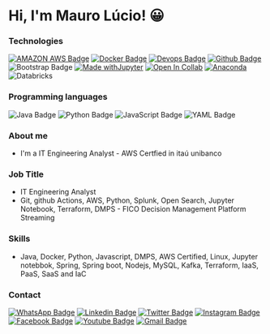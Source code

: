 # Hi, I'm Mauro Lúcio! :grinning: 
### Technologies
[![AMAZON AWS Badge](https://img.shields.io/badge/Amazon_AWS-FF9900?style=flat-square&logo=amazonaws&logoColor=white&link=https://www.credly.com/badges/a591e410-23b1-4138-8ef6-82ad1a7f5f31/public_url)](https://www.credly.com/badges/a591e410-23b1-4138-8ef6-82ad1a7f5f31/public_url)
[![Docker Badge](https://img.shields.io/badge/Docker-6495ED?style=flat-square&logo=docker&logoColor=white&link=https://www.certificacaolinux.com.br/certificado/2532603305/50230905/)](https://www.certificacaolinux.com.br/certificado/2532603305/50230905/)
[![Devops Badge](https://img.shields.io/badge/Devops-A0522D?style=flat-square&logo=devops&logoColor=white&link=https://www.credential.net/8d8248bc-98af-4f0a-a04c-02c295da2eb2#gs.14j8ca)](https://www.credential.net/8d8248bc-98af-4f0a-a04c-02c295da2eb2#gs.14j8ca)
[![Github Badge](https://img.shields.io/badge/-Github-000?style=flat-square&logo=Github&logoColor=white&link=https://github.com/mauroslucios)](https://github.com/mauroslucios)
![Bootstrap Badge](https://img.shields.io/badge/-boostrap-0D1117?style=flat-square&logo=bootstrap&labelColor=0D1117)
[![Made withJupyter](https://img.shields.io/badge/Made%20with-Jupyter-orange?c&logo=Jupyter)](https://jupyter.org/try)
[![Open In Collab](https://colab.research.google.com/assets/colab-badge.svg)](https://colab.research.google.com/)
[![Anaconda](https://a11ybadges.com/?style=flat-square&logo=anaconda)](https://www.anaconda.com/about-us)
![Databricks](https://img.shields.io/badge/Databricks-FF3621?style=flat-square&logo=Databricks&logoColor=white)



### Programming languages
![Java Badge](https://img.shields.io/badge/java-%23ED8B00.svg?style=flat-square&logo=openjdk&logoColor=white)
![Python Badge](https://img.shields.io/badge/python-3670A0?style=flat-square&logo=python&logoColor=ffdd54)
![JavaScript Badge](https://img.shields.io/badge/JavaScript-F7DF1E?style=flat-square&logo=javascript&logoColor=black)
![YAML Badge](https://img.shields.io/badge/yaml-%23ffffff.svg?style=flat-square&logo=yaml&logoColor=151515)
### About me
- I'm a IT Engineering Analyst - AWS Certfied in itaú unibanco 

### Job Title
- IT Engineering Analyst
- Git, github Actions, AWS, Python, Splunk, Open Search, Jupyter Notebook, Terraform, DMPS - FICO Decision Management Platform Streaming

### Skills
- Java, Docker, Python, Javascript, DMPS, AWS Certified, Linux, Jupyter notebbok, Spring, Spring boot, Nodejs, MySQL, Kafka, Terraform, IaaS, PaaS, SaaS and IaC
    
### Contact
[![WhatsApp Badge](https://img.shields.io/badge/WhatsApp-25D366?style=flat-square&logo=whatsapp&logoColor=white)](https://wa.me/5524988291621)
[![Linkedin Badge](https://img.shields.io/badge/-LinkedIn-blue?style=flat-square&labelColor=01579B&logo=Linkedin&logoColor=white&link=https://www.linkedin.com/in/mauro-lúcio-pereira/)](https://www.linkedin.com/in/mauro-lúcio-pereira/)
[![Twitter Badge](https://img.shields.io/badge/-Twitter-1ca0f1?style=flat-square&labelColor=01579B&logo=twitter&logoColor=white&link=https://twitter.com/mauroslucios)](https://twitter.com/mauroslucios)
[![Instagram Badge](https://img.shields.io/badge/Instagram-E4405F?style=flat-square&labelColor=CC0000&logo=instagram&logoColor=white)](https://www.instagram.com/luciospsilva/)
[![Facebook Badge](https://img.shields.io/badge/facebook-%231877F2.svg?&style=flat-square&labelColor=01579B&logo=facebook&logoColor=white)](https://www.facebook.com/mauroslucios)
[![Youtube Badge](https://img.shields.io/badge/YouTube-FF0000?style=flat-square&logo=youtube&logoColor=white)](https://www.youtube.com/channel/UCFUC1CjoLr7PTFVMRAbLkiw)
[![Gmail Badge](https://img.shields.io/badge/Gmail-333333?style=flat-square&logo=gmail&logoColor=red)](mailto:maurosluciosestudos@gmail.com)

